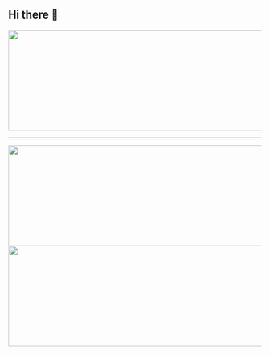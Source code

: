 ## Hi there 👋

<!--
**jajSF/jajSF** is a ✨ _special_ ✨ repository because its `README.md` (this file) appears on your GitHub profile.

Here are some ideas to get you started:

- 🔭 Current a Sofware Engineer @ SureFlow
- 🌱 I’m currently learning NextJS + MLOps
- 🤔 I’m looking for help with MLOps
- 💬 Ask me about Research in AI
- 📫 How to reach me: @jahezabrahamjohny - LinkedIn
-->


<p align="center">
  <img width="600" height="200" src="https://streak-stats.demolab.com/?user=jajSF">
</p>


---

<p align="center">
  <img width="600" height="200" src="https://github-readme-stats.vercel.app/api?username=jajSF&show_icons=true&theme=vision-friendly-dark">
    <img width="550" height="200" src="https://github-readme-stats.vercel.app/api/top-langs/?username=jajSF&layout=compact&theme=radical&langs_count=40&size_weight=0.2&count_weight=.4&hide=html,css,scss,blade,php">
</p>
